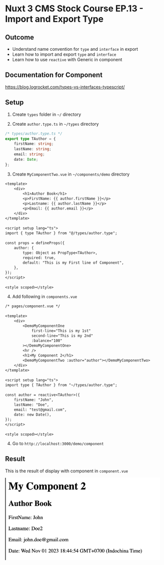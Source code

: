 # Nuxt 3 CMS Stock Course EP.13 - Import and Export Type

## Outcome

-   Understand name convention for `type` and `interface` in export
-   Learn how to import and export `type` and `interface`
-   Learn how to use `reactive` with Generic in component

## Documentation for Component

https://blog.logrocket.com/types-vs-interfaces-typescript/

## Setup

1. Create `types` folder in `~/` directory

2. Create `author.type.ts` in `~/types` directory

```ts
/* types/author.type.ts */
export type TAuthor = {
    firstName: string;
    lastName: string;
    email: string;
    date: Date;
};
```

3. Create `MyComponentTwo.vue` in `~/components/demo` directory

```vue
<template>
    <div>
        <h1>Author Book</h1>
        <p>FirstName: {{ author.firstName }}</p>
        <p>Lastname: {{ author.lastName }}</p>
        <p>Email: {{ author.email }}</p>
    </div>
</template>

<script setup lang="ts">
import { type TAuthor } from "@/types/author.type";

const props = defineProps({
    author: {
        type: Object as PropType<TAuthor>,
        required: true,
        default: "This is my First line of Component",
    },
});
</script>

<style scoped></style>
```

4. Add following in `components.vue`

```vue
/* pages/component.vue */

<template>
    <div>
        <DemoMyComponentOne
            first-line="This is my 1st"
            second-line="This is my 2nd"
            :balance="100"
        ></DemoMyComponentOne>
        <hr />
        <h1>My Component 2</h1>
        <DemoMyComponentTwo :author="author"></DemoMyComponentTwo>
    </div>
</template>

<script setup lang="ts">
import type { TAuthor } from "~/types/author.type";

const author = reactive<TAuthor>({
    firstName: "John",
    lastName: "Doe",
    email: "test@gmail.com",
    date: new Date(),
});
</script>

<style scoped></style>
```

4. Go to `http://localhost:3000/demo/component`

## Result

This is the result of display with component in `component.vue`

![Result](./images/ep13/result1.png)
